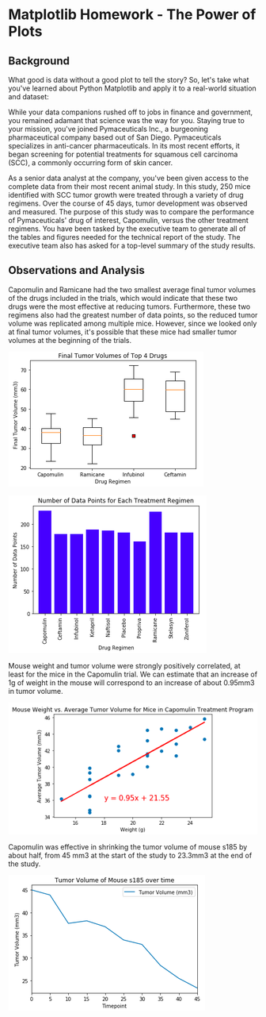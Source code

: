 # Matplotlib Homework - The Power of Plots #

## Background ##
What good is data without a good plot to tell the story?
So, let's take what you've learned about Python Matplotlib and apply it to a real-world situation and dataset:

While your data companions rushed off to jobs in finance and government, you remained adamant that science was the way for you. Staying true to your mission, you've joined Pymaceuticals Inc., a burgeoning pharmaceutical company based out of San Diego. Pymaceuticals specializes in anti-cancer pharmaceuticals. In its most recent efforts, it began screening for potential treatments for squamous cell carcinoma (SCC), a commonly occurring form of skin cancer.

As a senior data analyst at the company, you've been given access to the complete data from their most recent animal study. In this study, 250 mice identified with SCC tumor growth were treated through a variety of drug regimens. Over the course of 45 days, tumor development was observed and measured. The purpose of this study was to compare the performance of Pymaceuticals' drug of interest, Capomulin, versus the other treatment regimens. You have been tasked by the executive team to generate all of the tables and figures needed for the technical report of the study. The executive team also has asked for a top-level summary of the study results.

## Observations and Analysis ##

Capomulin and Ramicane had the two smallest average final tumor volumes of the drugs included in the trials, which would indicate that these two drugs were the most effective at reducing tumors. Furthermore, these two regimens also had the greatest number of data points, so the reduced tumor volume was replicated among multiple mice. However, since we looked only at final tumor volumes, it's possible that these mice had smaller tumor volumes at the beginning of the trials. 

![Box Plots Top 4 Drugs](Images/Boxplots_Top4Drugs.png)

![Data Points for Each Regimen](Images/DataPointsforeachRegimen.png)

Mouse weight and tumor volume were strongly positively correlated, at least for the mice in the Capomulin trial. We can estimate that an increase of 1g of weight in the mouse will correspond to an increase of about 0.95mm3 in tumor volume.

![Mouse Weights vs. Tumor Size](Images/MouseWeightvsTumorSize.png)

Capomulin was effective in shrinking the tumor volume of mouse s185  by about half, from 45 mm3 at the start of the study to 23.3mm3 at the end of the study.

![Tumor Size for Mouse s185](Images/Mouse_s185TumorSize.png)

